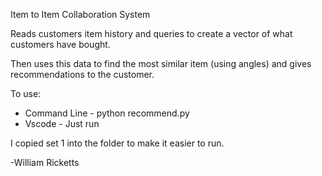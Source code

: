 Item to Item Collaboration System



Reads customers item history and queries to create a vector of what customers have bought.

Then uses this data to find the most similar item (using angles) and gives recommendations to the customer.



To use:

* Command Line - python recommend.py
* Vscode - Just run



I copied set 1 into the folder to make it easier to run.



-William Ricketts

